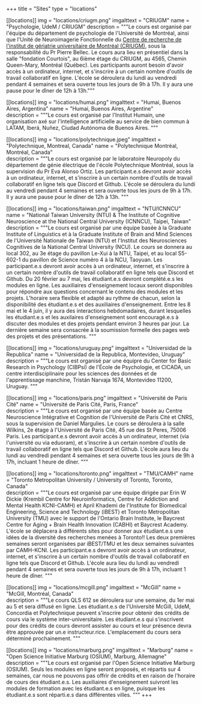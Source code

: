 +++
title = "Sites"
type = "locations"

[[locations]]
  img = "locations/criugm.png"
  imgalttext = "CRIUGM"
  name = "Psychologie, UdeM / CRIUGM"
  description = """Le cours est organisé par l'équipe du département de psychologie de l'Université de Montréal, ainsi que l'Unité de Neuroimagerie Fonctionnelle du [Centre de recherche de l'institut de gériatrie universitaire de Montréal (CRIUGM)](https://www.criugm.qc.ca/fr/contact.html), sous la responsabilité du Pr Pierre Bellec. Le cours aura lieu en présentiel dans la salle "fondation Courtois", au 6ième étage du CRIUGM, au 4565, Chemin Queen-Mary, Montréal (Québec). Les participants auront besoin d'avoir accès à un ordinateur, internet, et s'inscrire à un certain nombre d'outils de travail collaboratif en ligne. L'école se déroulera du lundi au vendredi pendant 4 semaines et sera ouverte tous les jours de 9h à 17h. Il y aura une pause pour le dîner de 12h à 13h."""

[[locations]]
  img = "locations/humai.png"
  imgalttext = "Humai, Buenos Aires, Argentina"
  name = "Humai, Buenos Aires, Argentine"                                         
  description = """Le cours est organisé par l'Institut Humain, une organisation axé sur l'intelligence artificielle au service de bien commun à LATAM, Iberá, Nuñez, Ciudad Autónoma de Buenos Aires.
"""

[[locations]]
  img = "locations/polytechnique.jpeg"
  imgalttext = "Polytechnique, Montreal, Canada"
  name = "Polytechnique Montréal, Montréal, Canada"                                             
  description = """Le cours est organisé par le laboratoire Neuropoly du département de génie électrique de l'école Polytechnique Montréal, sous la supervision du Pr Eva Alonso Ortiz. Les participant.e.s devront avoir accès à un ordinateur, internet, et s'inscrire à un certain nombre d'outils de travail collaboratif en ligne tels que Discord et Github. L'école se déroulera du lundi au vendredi pendant 4 semaines et sera ouverte tous les jours de 9h à 17h. Il y aura une pause pour le dîner de 12h à 13h.
"""


[[locations]]
  img = "locations/taiwan.png"
  imgalttext = "NTU/ICNNCU"
  name = "National Taiwan University (NTU) & The Institute of Cognitive Neuroscience at the National Central University (ICNNCU), Taipei, Taiwan"                                               
  description = """Le cours est organisé par une équipe basée à la Graduate Institute of Linguistics et à la Graduate Institute of Brain and Mind Sciences de l'Université Nationale de Taiwan (NTU) et l'Institut des Neurosciences Cognitives de la National Central University (NCU). Le cours se donnera au local 302, au 3e étage du pavillon Le-Xui à la NTU, Taipei, et au local S5-602-1 du pavillon de Science numéro 4 à la NCU, Taoyuan. Les participant.e.s devront avoir accès à un ordinateur, internet, et s'inscrire à un certain nombre d'outils de travail collaboratif en ligne tels que Discord et Github. Du 20 février au 7 mai, les étudiant.e.s devront complété.e.s les modules en ligne. Les auxiliaires d'enseignement locaux seront disponibles pour répondre aux questions concernant le contenu des modules et les projets. L'horaire sera flexible et adapté au rythme de chacun, selon la disponibilité des étudiant.e.s et des auxiliaires d'enseignement. Entre les 8 mai et le 4 juin, il y aura des interactions hebdomadaires, durant lesquelles les étudiant.e.s et les auxilaires d'enseignement sont encouragé.e.s à discuter des modules et des projets pendant environ 3 heures par jour. La dernière semaine sera consacrée à la soumission formelle des pages web des projets et des présentations.
"""

[[locations]]
  img = "locations/uruguay.png"
  imgalttext = "Universidad de la Republica"
  name = "Universidad de la Republica, Montevideo, Uruguay"                                                  
  description = """Le cours est organisé par une équipre du Center for Basic Research in Psychology (CIBPsi) de l'École de Psychologie, et CICADA, un centre interdisciplinaire pour les sciences des données et de l'apprentissage manchine, Tristán Narvaja 1674, Montevideo 11200, Uruguay.
"""

[[locations]]
  img = "locations/paris.png"
  imgalttext = "Université de Paris Cité"
  name = "Université de Paris Cité, Paris, France"                                         
  description = """Le cours est organisé par une équipe basée au Centre Neuroscience Intégrative et Cognition de l'Université de Paris Cité et CNRS, sous la supervision de Daniel Margulies. Le cours se déroulera à la salle Wilkins, 2e étage à l'Université de Paris Cité, 45 rue des St Peres, 75006 Paris. Les participant.e.s devront avoir accès à un ordinateur, internet (via l'université ou via eduoram), et s'inscrire à un certain nombre d'outils de travail collaboratif en ligne tels que Discord et Github. L'école aura lieu du lundi au vendredi pendant 4 semaines et sera ouverte tous les jours de 9h à 17h, incluant 1 heure de dîner.
"""

[[locations]]
  img = "locations/toronto.png"
  imgalttext = "TMU/CAMH"
  name = "Toronto Metropolitan University / University of Toronto, Toronto, Canada"                                              
  description = """Le cours est organisé par une équipe dirigée par Erin W Dickie (Krembil Centre for Neuroinformatics, Centre for Addiction and Mental Health KCNI-CAMH) et April Khademi de l'Institute for Biomedical Engineering, Science and Technology (iBEST) et Toronto Metropolitan University (TMU) avec le support de l'Ontario Brain Institute, le Baycrest Centre for Aging + Brain Health Innovation (CABHI) et Baycrest Academy. L'école se déplacera à différents sites pour donner aux étudiant.e.s une idées de la diversité des recherches menées à Toronto!! Les deux premières semaines seront organisées par iBEST/TMU et les deux semaines suivantes par CAMH-KCNI. Les participant.e.s devront avoir accès à un ordinateur, internet, et s'inscrire à un certain nombre d'outils de travail collaboratif en ligne tels que Discord et Github. L'école aura lieu du lundi au vendredi pendant 4 semaines et sera ouverte tous les jours de 9h à 17h, incluant 1 heure de dîner.
"""

[[locations]]
  img = "locations/mcgill.png"
  imgalttext = "McGill"
  name = "McGill, Montréal, Canada"                                              
  description = """Le cours QLS 612 se déroulera sur une semaine, du 1er mai au 5 et sera diffusé en ligne. Les étudiant.e.s de l'Université McGill, UdeM, Concordia et Polytechnique peuvent s'inscrire pour obtenir des crédits de cours via le système inter-universitaire. Les étudiant.e.s qui s'inscrivent pour des crédits de cours devront assister au cours et leur présence devra être approuvée par un.e instructeur.rice. L'emplacement du cours sera déterminé prochainement.
"""

[[locations]]
  img = "locations/marburg.png"
  imgalttext = "Marburg"
  name = "Open Science Initiative Marburg (OSIUM), Marburg, Allemagne"                                              
  description = """Le cours est organisé par l'Open Science Initiative Marburg (OSIUM). Seuls les modules en ligne seront proposés, et répartis sur 4 semaines, car nous ne pouvons pas offrir de crédits et en raison de l'horaire de cours des étudiant.e.s. Les auxiliaires d'enseignement suivront les modules de formation avec les étudiant.e.s en ligne, puisque les étudiant.e.s sont réparti.e.s dans différentes villes.
"""
+++
